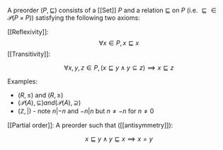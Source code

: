 A preorder $(P, \sqsubseteq)$ consists of a [[Set]] $P$ and a relation $\sqsubseteq$ on $P$ (i.e. $\sqsubseteq \in \mathcal{P} (P \times P)$) satisfying the following two axioms:

[[Reflexivity]]: $$\forall x \in P, x \sqsubseteq x$$
[[Transitivity]]:

$$ \forall x, y, z \in P, (x \sqsubseteq y \land y \subseteq z) \implies x \sqsubseteq z$$

Examples:

- $(R, \leq)$ and $(R, \geq)$
- $(\mathcal{P}(A), \subseteq) and (\mathcal{P}(A), \supseteq)$
- $(\mathbb{Z}, |)$ - note $n| -n$ and $-n | n$ but $n \neq -n$ for $n \neq 0$



[[Partial order]]: A preorder such that ([[antisymmetry]]):

$$x \sqsubseteq y \land y \sqsubseteq x \implies x = y$$

